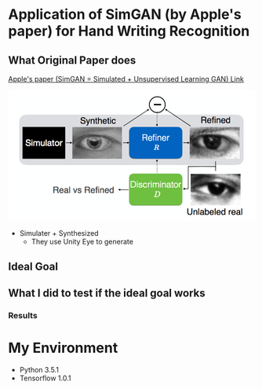 # Application of SimGAN (by Apple's paper) for Hand Writing Recognition

## What Original Paper does

[Apple's paper (SimGAN = Simulated + Unsupervised Learning GAN) Link](https://arxiv.org/abs/1612.07828)

![SimGAN for eyes direction recognition](/images/images_for_README/simgan.png)

* Simulater + Synthesized
  * They use Unity Eye to generate


## Ideal Goal





## What I did to test if the ideal goal works



### Results






# My Environment

* Python 3.5.1
* Tensorflow 1.0.1
